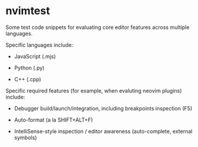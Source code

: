 # nvimtest

Some test code snippets for evaluating core editor features across multiple languages.

Specific languages include:

* JavaScript (.mjs)

* Python (.py)

* C++ (.cpp)

Specific required features (for example, when evaluting neovim plugins) include:

* Debugger build/launch/integration, including breakpoints inspection (F5)

* Auto-format (a la SHIFT+ALT+F)

* IntelliSense-style inspection / editor awareness (auto-complete, external symbols)
